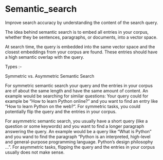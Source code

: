 # Semantic_search
Improve search accuracy by understanding the content of the search query.

The idea behind semantic search is to embed all entries in your corpus, whether they be sentences, paragraphs, or documents, into a vector space.

At search time, the query is embedded into the same vector space and the closest embeddings from your corpus are found. These entries should have a high semantic overlap with the query.

Types :-

Symmetric vs. Asymmetric Semantic Search

For symmetric semantic search your query and the entries in your corpus are of about the same length and have the same amount of content. An example would be searching for similar questions: Your query could for example be “How to learn Python online?” and you want to find an entry like “How to learn Python on the web?”. For symmetric tasks, you could potentially flip the query and the entries in your corpus.

For asymmetric semantic search, you usually have a short query (like a question or some keywords) and you want to find a longer paragraph answering the query. An example would be a query like “What is Python” and you wand to find the paragraph “Python is an interpreted, high-level and general-purpose programming language. Python’s design philosophy …”. For asymmetric tasks, flipping the query and the entries in your corpus usually does not make sense.

